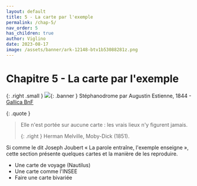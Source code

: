 ```yaml
---
layout: default
title: 5 - La carte par l'exemple
permalink: /chap-5/
nav_order: 5
has_children: true
author: Viglino
date: 2023-08-17
image: /assets/banner/ark-12148-btv1b53088281z.png
---
```

# Chapitre 5 - La carte par l'exemple

{: .right .small }
![](/Macarte-MI/assets/banner/ark-12148-btv1b53088281z.png){: .banner }
Stéphanodrome par Augustin Estienne, 1844 - [Gallica BnF](https://gallica.bnf.fr/ark:/12148/btv1b53088281z)

{: .quote }
> Elle n'est portée sur aucune carte : les vrais lieux n'y figurent jamais.
>
> {: .right }
> Herman Melville, Moby-Dick (1851).

Si comme le dit Joseph Joubert « La parole entraîne, l'exemple enseigne », cette section présente quelques cartes et la manière de les reproduire.

* Une carte de voyage (Nautilus)
* Une carte comme l'INSEE
* Faire une carte bivariée
